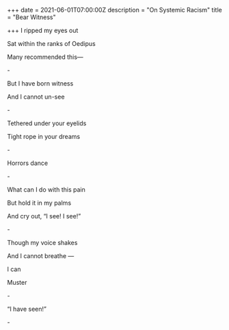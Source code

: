 +++
date = 2021-06-01T07:00:00Z
description = "On Systemic Racism"
title = "Bear Witness"

+++
I ripped my eyes out

Sat within the ranks of Oedipus

Many recommended this—

\-

But I have born witness

And I cannot un-see

\-

Tethered under your eyelids

Tight rope in your dreams

\-

Horrors dance

\-

What can I do with this pain

But hold it in my palms

And cry out, “I see! I see!”

\-

Though my voice shakes

And I cannot breathe —

I can

Muster

\-

“I have seen!”

\-